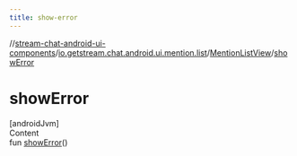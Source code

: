 ```yaml
---
title: show-error
---
```

//[stream-chat-android-ui-components](../../../index.md)/[io.getstream.chat.android.ui.mention.list](../index.md)/[MentionListView](index.md)/[showError](showError.md)



# showError  
[androidJvm]  
Content  
fun [showError](showError.md)()  



